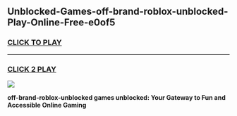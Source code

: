 
## Unblocked-Games-off-brand-roblox-unblocked-Play-Online-Free-e0of5
<h3>
<a href="https://premium76.site?title=off-brand-roblox-unblocked&ref=26A">CLICK TO PLAY</a></h3>
<hr>

<h3>
<a href="https://premium76.site?title=off-brand-roblox-unblocked&ref=26A">CLICK 2 PLAY</a>
  
</h3>

<a href="https://premium76.site?title=off-brand-roblox-unblocked&ref=26A"><img src="https://clearcache.store/games.png"></a>


**off-brand-roblox-unblocked games unblocked: Your Gateway to Fun and Accessible Online Gaming**
